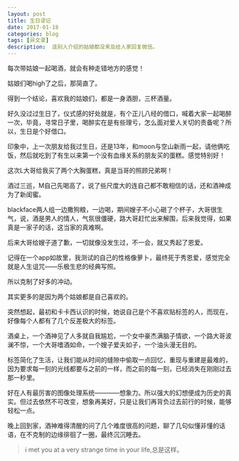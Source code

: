 ```yaml
---
layout: post
title: 生日谬记
date: 2017-01-18
categories: blog
tags: [异文录]
description:  连别人介绍的姑娘都没来及给人家回复微信。
---
```


每次带姑娘一起喝酒，就会有种走错地方的感觉！

姑娘们喝high了之后，那简直了。

得到一个结论，喜欢我的姑娘们，都是一身酒胆，三杯酒量。

好久没过过生日了，仪式感的好处就是，有个正儿八经的借口，喊着大家一起喝醉一次，毕竟，寻常日子里，喝醉实在是有些理亏，怎么面对爱人关切的责备呢？所以，生日是个好借口。

印象中，上一次朋友给我过生日，还是13年，和moon与空山新雨一起，请他俩吃饭，然后就吃到了有生以来第一个没有血缘关系的朋友买的蛋糕。感觉特别好！

这次L大哥给我买了两个大胸蛋糕，真是当哥的照顾兄弟啊！

酒过三巡，M自己先喝高了，说了些尺度大的连自己都不敢相信的话，还和酒神成为了新闺蜜。

blackface两人组一边撒狗粮，一边喝，期间嫂子不小心砸了个杯子，大哥很生气，说，酒是男人的情人，气氛很僵硬，路大哥赶忙出来解围，后来我觉得，如果真是一家子的话，这当家的真难啊。

后来大哥给嫂子道了歉，一切就像没发生过，不一会，就又秀起了恩爱。

记得在一个app如故里，我测试的自己的性格像萝卜，最终死于秀恩爱，感觉完全就是人生诅咒——乐极生悲的经典写照。

所以克制了好多的冲动。

其实更多的是因为两个姑娘都是自己喜欢的。

突然想起，最初和卡卡西认识的时候，她说自己是个不喜欢贴标签的人，而现在，好像每个人都有了几个反差极大的标签。

酒桌上，一个酒神见了人多就自我尴尬，一个女中豪杰满脑子情欲，一个路大哥波澜不惊，一个大哥嗜酒如命，一个嫂子爱夫如子，一个油头漫无目的。

标签简化了生活，让我们能从时间的缝隙中偷取一点回忆，重现与重建是最难的，因为要求每一刻的光线都要与之前的一样，而之前的每一刻，已经消失在刚刚过去那一秒里。

好在人有最厉害的图像处理系统————想象力。所以强大的幻想便成为历史的真实。但过去依然不可改变，想象再美好，只是让我们再背负过去前行的时候，能够轻松一点。

晚上回到家，酒神难得清醒的问了几个难度很高的问题，聊了几句似懂非懂的话语，在不克制的边缘徘徊了一圈，最终沉沉睡去。




>i met you at a very strange time in your life,总是这样。
